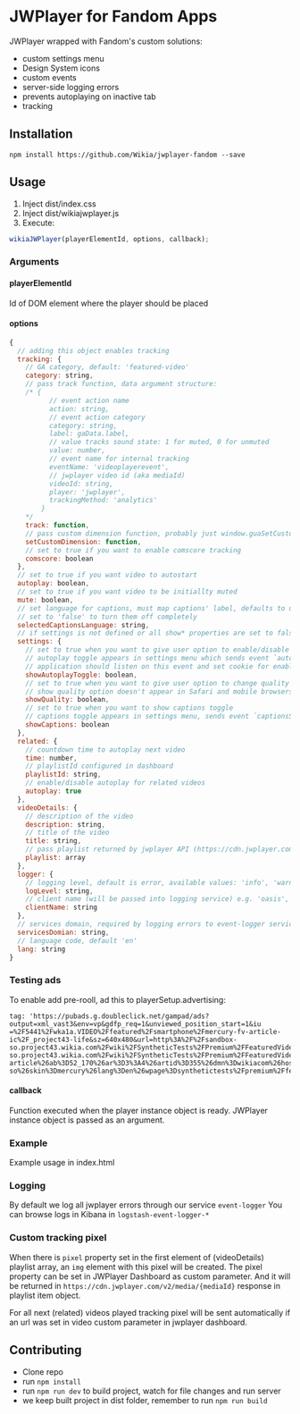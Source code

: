 # JWPlayer for Fandom Apps
JWPlayer wrapped with Fandom's custom solutions:

* custom settings menu
* Design System icons
* custom events
* server-side logging errors
* prevents autoplaying on inactive tab
* tracking

## Installation

```
npm install https://github.com/Wikia/jwplayer-fandom --save
```

## Usage

1. Inject dist/index.css
2. Inject dist/wikiajwplayer.js
3. Execute:

```javascript
wikiaJWPlayer(playerElementId, options, callback);
```

### Arguments

#### playerElementId
Id of DOM element where the player should be placed

#### options
```javascript
{
  // adding this object enables tracking
  tracking: {
    // GA category, default: 'featured-video'
    category: string,
    // pass track function, data argument structure:
    /* {
          // event action name
          action: string,
          // event action category
          category: string,
          label: gaData.label,
          // value tracks sound state: 1 for muted, 0 for unmuted
          value: number,
          // event name for internal tracking
          eventName: 'videoplayerevent',
          // jwplayer video id (aka mediaId)
          videoId: string,
          player: 'jwplayer',
          trackingMethod: 'analytics'
        }
    */
    track: function,
    // pass custom dimension function, probably just window.guaSetCustomDimension
    setCustomDimension: function,
    // set to true if you want to enable comscore tracking
    comscore: boolean
  },
  // set to true if you want video to autostart
  autoplay: boolean,
  // set to true if you want video to be initiallty muted
  mute: boolean,
  // set language for captions, must map captions' label, defaults to user browser language
  // set to 'false' to turn them off completely
  selectedCaptionsLanguage: string,
  // if settings is not defined or all show* properties are set to false, settings icon doesn't appear
  settings: {
    // set to true when you want to give user option to enable/disable autoplay
    // autoplay toggle appears in settings menu which sends event `autoplayToggle` on click
    // application should listen on this event and set cookie for enabling/disabling autoplay for user
    showAutoplayToggle: boolean,
    // set to true when you want to give user option to change quality of the video
    // show quality option doesn't appear in Safari and mobile browsers even if the option is set to true
    showQuality: boolean,
	// set to true when you want to show captions toggle
	// captions toggle appears in settings menu, sends event `captionsSelected` on click
	showCaptions: boolean
  },
  related: {
    // countdown time to autoplay next video
    time: number,
    // playlistId configured in dashboard
    playlistId: string,
    // enable/disable autoplay for related videos
    autoplay: true
  },
  videoDetails: {
    // description of the video
    description: string,
    // title of the video
    title: string,
    // pass playlist returned by jwplayer API (https://cdn.jwplayer.com/v2/media/{mediaId})
    playlist: array
  },
  logger: {
    // logging level, default is error, available values: 'info', 'warn', 'error', 'off'
    logLevel: string,
    // client name (will be passed into logging service) e.g. 'oasis', 'mobile-wiki'
    clientName: string
  },
  // services domain, required by logging errors to event-logger service, default: 'services.wikia.com'
  servicesDomian: string,
  // language code, default 'en'
  lang: string
}
```

### Testing ads
To enable add pre-rooll, ad this to playerSetup.advertising:
```
tag: 'https://pubads.g.doubleclick.net/gampad/ads?output=xml_vast3&env=vp&gdfp_req=1&unviewed_position_start=1&iu
=%2F5441%2Fwka1a.VIDEO%2Ffeatured%2Fsmartphone%2Fmercury-fv-article-ic%2F_project43-life&sz=640x480&url=http%3A%2F%2Fsandbox-so.project43.wikia.com%2Fwiki%2FSyntheticTests%2FPremium%2FFeaturedVideo&description_url=http%3A%2F%2Fsandbox-so.project43.wikia.com%2Fwiki%2FSyntheticTests%2FPremium%2FFeaturedVideo&correlator=2870076516136183&cust_params=wsi%3Dmxax%26s0%3Dlife%26s0v%3Dlifestyle%26s0c%3Dtech%26s1%3D_project43%26s2%3Dfv-article%26ab%3D52_170%26ar%3D3%3A4%26artid%3D355%26dmn%3Dwikiacom%26hostpre%3Dsandbox-so%26skin%3Dmercury%26lang%3Den%26wpage%3Dsynthetictests%2Fpremium%2Ffeaturedvideo%26ref%3Ddirect%26esrb%3Dteen%26geo%3DPL%26pv%3D4%26u%3Dsddavhq8d%26ksgmnt%3D%26top%3D1k%26passback%3Djwplayer%26pos%3DFEATURED%26rv%3D1%26src%3Dtest&vpos=preroll&vid_t=Synthetic%20green%20(16%3A9)&eid=31061775%2C509445015&sdkv=h.3.184.2&sdki=3c0d&scor=2816083339846417&adk=663970154&u_so=l&osd=2&frm=0&sdr=1&vpa=click&mpt=jwplayer&mpv=8.0.1&ged=ve4_td4_tt1_pd4_la4000_er123.0.275.300_vi0.0.732.412_vp100_ts0_eb24171_ct120'
```

#### callback
Function executed when the player instance object is ready. JWPlayer instance object is passed as an argument.

### Example
Example usage in index.html

### Logging
By default we log all jwplayer errors through our service `event-logger`
You can browse logs in Kibana in `logstash-event-logger-*`

### Custom tracking pixel
When there is `pixel` property set in the first element of (videoDetails) playlist array, an `img`
element with this pixel will be created. The pixel property can be set in JWPlayer Dashboard as 
custom parameter. And it will be returned in `https://cdn.jwplayer.com/v2/media/{mediaId}` 
response in playlist item object.
 
For all next (related) videos played tracking pixel will be sent automatically if an url was set
in video custom parameter in jwplayer dashboard.

## Contributing
* Clone repo
* run `npm install`
* run `npm run dev` to build project, watch for file changes and run server
* we keep built project in dist folder, remember to run `npm run build`
